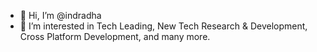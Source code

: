 - 👋 Hi, I’m @indradha
- 👀 I’m interested in Tech Leading, New Tech Research & Development, Cross Platform Development, and many more.


<!---
indradha/indradha is a ✨ special ✨ repository because its `README.md` (this file) appears on your GitHub profile.
You can click the Preview link to take a look at your changes.
--->
